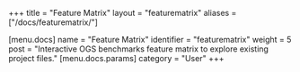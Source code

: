 +++
title = "Feature Matrix"
layout = "featurematrix"
aliases = ["/docs/featurematrix/"]

[menu.docs]
name = "Feature Matrix"
identifier = "featurematrix"
weight = 5
post = "Interactive OGS benchmarks feature matrix to explore existing project files."
[menu.docs.params]
category = "User"
+++
